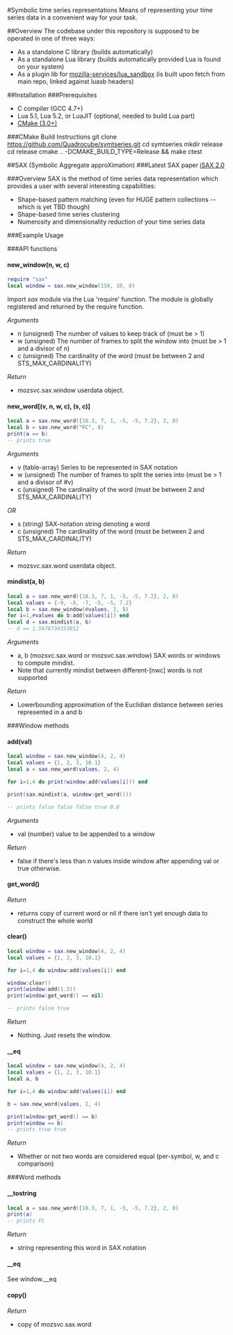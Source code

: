 #Symbolic time series representations
Means of representing your time series data in a convenient way for your task.

##Overview
The codebase under this repository is supposed to be operated in one of three ways:  

* As a standalone C library (builds automatically)
* As a standalone Lua library (builds automatically provided Lua is found on your system)
* As a plugin lib for [mozilla-services/lua_sandbox](https://github.com/mozilla-services/lua_sandbox) (is built upon fetch from main repo, linked against luasb headers)

##Installation
###Prerequisites
* C compiler (GCC 4.7+)
* Lua 5.1, Lua 5.2, or LuaJIT (optional, needed to build Lua part)
* [CMake (3.0+)](http://cmake.org/cmake/resources/software.html)

###CMake Build Instructions
    git clone https://github.com/Quadrocube/symtseries.git
    cd symtseries
    mkdir release
    cd release
    cmake .. -DCMAKE_BUILD_TYPE=Release && make
    ctest

##SAX (Symbolic Aggregate approXimation)
###Latest SAX paper 
[iSAX 2.0](http://www.cs.ucr.edu/~eamonn/iSAX_2.0.pdf "iSAX 2.0")

###Overview
SAX is the method of time series data representation which provides a user with several interesting capabilities:  

* Shape-based pattern matching (even for HUGE pattern collections -- which is yet TBD though)
* Shape-based time series clustering
* Numerosity and dimensionality reduction of your time series data

###Example Usage

###API functions
#### new_window(n, w, c)
```lua
require "sax"
local window = sax.new_window(150, 10, 8)
```

Import _sax_ module via the Lua 'require' function. The module is
globally registered and returned by the require function. 

*Arguments*  

- n (unsigned) The number of values to keep track of (must be > 1)
- w (unsigned) The number of frames to split the window into (must be > 1 and a divisor of n)
- c (unsigned) The cardinality of the word (must be between 2 and STS_MAX_CARDINALITY)

*Return*  

- mozsvc.sax.window userdata object.

#### new_word[(v, n, w, c), (s, c)]
```lua
local a = sax.new_word({10.3, 7, 1, -5, -5, 7.2}, 2, 8)
local b = sax.new_word("FC", 8)
print(a == b)
-- prints true
```

*Arguments*  

- v (table-array) Series to be represented in SAX notation
- w (unsigned) The number of frames to split the series into (must be > 1 and a divisor of #v)
- c (unsigned) The cardinality of the word (must be between 2 and STS_MAX_CARDINALITY)  

*OR*  

- s (string) SAX-notation string denoting a word
- c (unsigned) The cardinality of the word (must be between 2 and STS_MAX_CARDINALITY)  

*Return*  

- mozsvc.sax.word userdata object.

#### mindist(a, b)
```lua
local a = sax.new_word({10.3, 7, 1, -5, -5, 7.2}, 2, 8)
local values = {-9, -8, -7, -5, -5, 7.2}
local b = sax.new_window(#values, 2, 8)
for i=1,#values do b:add(values[i]) end
local d = sax.mindist(a, b)
-- d == 1.5676734353812
```

*Arguments*  

- a, b (mozsvc.sax.word or mozsvc.sax.window) SAX words or windows to compute mindist. 
- Note that currently mindist between different-[nwc] words is not supported

*Return*  

- Lowerbounding approximation of the Euclidian distance between series represented in a and b

###Window methods

#### add(val)
```lua
local window = sax.new_window(4, 2, 4)
local values = {1, 2, 3, 10.1}
local a = sax.new_word(values, 2, 4)

for i=1,4 do print(window:add(values[i])) end

print(sax.mindist(a, window:get_word()))

-- prints false false false true 0.0
```

*Arguments*  

- val (number) value to be appended to a window

*Return*  

- false if there's less than n values inside window after appending val or true otherwise. 

#### get_word()

*Return*  

- returns copy of current word or nil if there isn't yet enough data to construct the whole world

#### clear()
```lua
local window = sax.new_window(4, 2, 4)
local values = {1, 2, 3, 10.1}

for i=1,4 do window:add(values[i]) end

window:clear()
print(window:add(1.3))
print(window:get_word() == nil)

-- prints false true
```

*Return*  

- Nothing. Just resets the window.

#### __eq
```lua
local window = sax.new_window(4, 2, 4)
local values = {1, 2, 3, 10.1}
local a, b

for i=1,4 do window:add(values[i]) end

b = sax.new_word(values, 2, 4)

print(window:get_word() == b)
print(window == b)
-- prints true true
```

*Return*  

- Whether or not two words are considered equal (per-symbol, w, and c comparison)

###Word methods

#### __tostring
```lua
local a = sax.new_word({10.3, 7, 1, -5, -5, 7.2}, 2, 8)
print(a)
-- prints FC
```

*Return*  

- string representing this word in SAX notation

#### __eq
See window.__eq

#### copy()

*Return*  

- copy of mozsvc.sax.word
